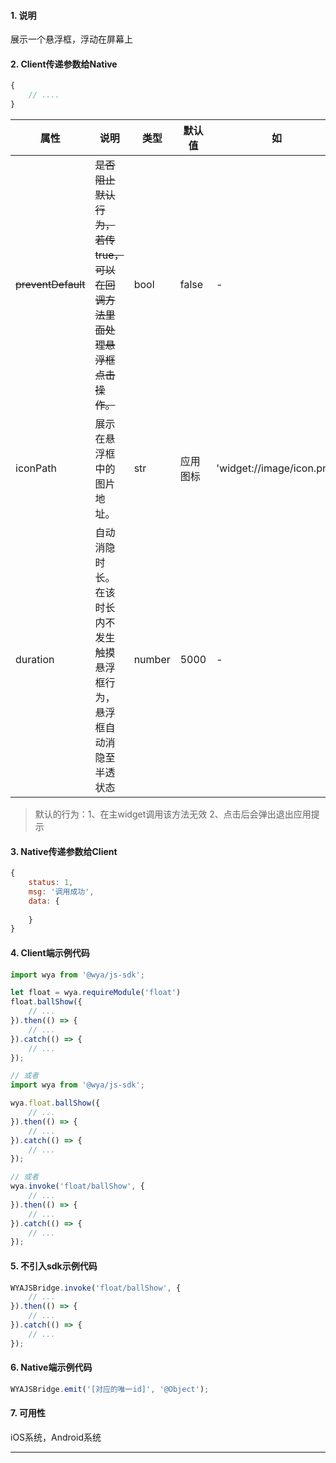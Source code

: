 #### 1. 说明

展示一个悬浮框，浮动在屏幕上

#### 2. Client传递参数给Native

```javascript
{
	// ....
}
```

属性 | 说明 | 类型 | 默认值 | 如
---|---|---|---|---
~~preventDefault~~ | ~~是否阻止默认行为，若传true，可以在回调方法里面处理悬浮框点击操作。~~ | bool | false | -
iconPath | 展示在悬浮框中的图片地址。 | str | 应用图标 | 'widget://image/icon.png'
duration | 自动消隐时长。在该时长内不发生触摸悬浮框行为，悬浮框自动消隐至半透状态 | number | 5000 | -

> 默认的行为：1、在主widget调用该方法无效 2、点击后会弹出退出应用提示

#### 3. Native传递参数给Client

```javascript
{
	status: 1,
	msg: '调用成功',
	data: {
		
	}
}
```


#### 4. Client端示例代码

```javascript
import wya from '@wya/js-sdk';

let float = wya.requireModule('float')
float.ballShow({
	// ...
}).then(() => {
	// ...
}).catch(() => {
	// ...
});

// 或者
import wya from '@wya/js-sdk';

wya.float.ballShow({
	// ...
}).then(() => {
	// ...
}).catch(() => {
	// ...
});

// 或者
wya.invoke('float/ballShow', {
	// ...
}).then(() => {
	// ...
}).catch(() => {
	// ...
});
```

#### 5. 不引入sdk示例代码

```javascript
WYAJSBridge.invoke('float/ballShow', {
	// ...
}).then(() => {
	// ...
}).catch(() => {
	// ...
});
```

#### 6. Native端示例代码

```javascript
WYAJSBridge.emit('[对应的唯一id]', '@Object');
```

#### 7. 可用性

iOS系统，Android系统

---------

